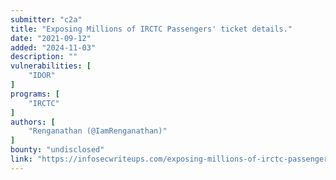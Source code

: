 ```yaml
---
submitter: "c2a"
title: "Exposing Millions of IRCTC Passengers' ticket details."
date: "2021-09-12"
added: "2024-11-03"
description: ""
vulnerabilities: [
    "IDOR"
]
programs: [
    "IRCTC"
]
authors: [
    "Renganathan (@IamRenganathan)"
]
bounty: "undisclosed"
link: "https://infosecwriteups.com/exposing-millions-of-irctc-passengers-ticket-details-53338280fb9e"
---
```




